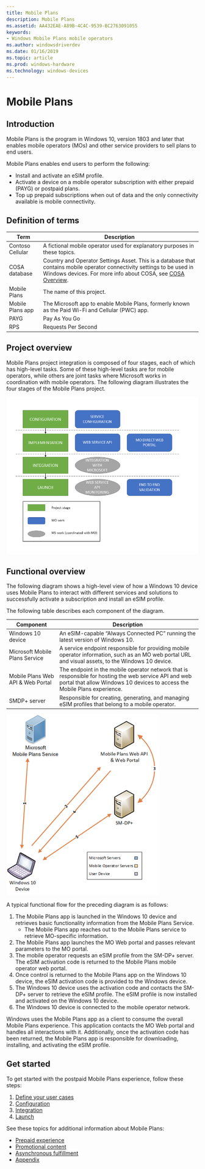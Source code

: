 ```yaml
---
title: Mobile Plans
description: Mobile Plans
ms.assetid: AA432EAE-A89B-4C4C-9539-BC2763091055
keywords:
- Windows Mobile Plans mobile operators
ms.author: windowsdriverdev
ms.date: 01/16/2019
ms.topic: article
ms.prod: windows-hardware
ms.technology: windows-devices
---
```


# Mobile Plans

## Introduction

Mobile Plans is the program in Windows 10, version 1803 and later that enables mobile operators (MOs) and other service providers to sell plans to end users.

Mobile Plans enables end users to perform the following:

- Install and activate an eSIM profile.
- Activate a device on a mobile operator subscription with either prepaid (PAYG) or postpaid plans.
- Top up prepaid subscriptions when out of data and the only connectivity available is mobile connectivity.

## Definition of terms

| Term | Description |
| --- | --- |
| Contoso Cellular | A fictional mobile operator used for explanatory purposes in these topics. |
| COSA database | Country and Operator Settings Asset. This is a database that contains mobile operator connectivity settings to be used in Windows devices. For more info about COSA, see [COSA Overview](cosa-overview.md). |
| Mobile Plans | The name of this project. |   
| Mobile Plans app | The Microsoft app to enable Mobile Plans, formerly known as the Paid Wi-Fi and Cellular (PWC) app. |
| PAYG | Pay As You Go |
| RPS | Requests Per Second |

## Project overview

Mobile Plans project integration is composed of four stages, each of which has high-level tasks. Some of these high-level tasks are for mobile operators, while others are joint tasks where Microsoft works in coordination with mobile operators. The following diagram illustrates the four stages of the Mobile Plans project.

<img src="images/dynamo_project_overview.png" alt="Mobile Plans project overview" title="Mobile Plans project overview" width="600" />

## Functional overview

The following diagram shows a high-level view of how a Windows 10 device uses Mobile Plans to interact with different services and solutions to successfully activate a subscription and install an eSIM profile.

The following table describes each component of the diagram.

| Component | Description |
| --- | --- |
| Windows 10 device | An eSIM-capable “Always Connected PC” running the latest version of Windows 10. |
| Microsoft Mobile Plans Service | A service endpoint responsible for providing mobile operator information, such as an MO web portal URL and visual assets, to the Windows 10 device. |
| Mobile Plans Web API & Web Portal | The endpoint in the mobile operator network that is responsible for hosting the web service API and web portal that allow Windows 10 devices to access the Mobile Plans experience. |
| SMDP+ server | Responsible for creating, generating, and managing eSIM profiles that belong to a mobile operator. |

<img src="images/mobile_plans_functional_overview.png" alt="Mobile Plans functional overview" title="Mobile Plans functional overview" width="400" />

A typical functional flow for the preceding diagram is as follows:

1. The Mobile Plans app is launched in the Windows 10 device and retrieves basic functionality information from the Mobile Plans Service.
   * The Mobile Plans app reaches out to the Mobile Plans service to retrieve MO-specific information.
2. The Mobile Plans app launches the MO Web portal and passes relevant parameters to the MO portal.
3. The mobile operator requests an eSIM profile from the SM-DP+ server. The eSIM activation code is returned to the Mobile Plans mobile operator web portal.
4. Once control is returned to the Mobile Plans app on the Windows 10 device, the eSIM activation code is provided to the Windows device.
5. The Windows 10 device uses the activation code and contacts the SM-DP+ server to retrieve the eSIM profile. The eSIM profile is now installed and activated on the Windows 10 device.
6. The Windows 10 device is connected to the mobile operator network.

Windows uses the Mobile Plans app as a client to consume the overall Mobile Plans experience. This application contacts the MO Web portal and handles all interactions with it. Additionally, once the activation code has been returned, the Mobile Plans app is responsible for downloading, installing, and activating the eSIM profile.

## Get started

To get started with the postpaid Mobile Plans experience, follow these steps:

1. [Define your user cases](mobile-plans-userCases.md)
2. [Configuration](mobile-plans-configuration.md)
3. [Integration](mobile-plans-integration.md)
4. [Launch](mobile-plans-launch.md)

See these topics for additional information about Mobile Plans:

- [Prepaid experience](mobile-plans-prepaid-experience.md)
- [Promotional content](mobile-plans-promotional-content.md)
- [Asynchronous fulfillment](mobile-plans-asynchronous-fulfillment.md)
- [Appendix](mobile-plans-appendix.md)